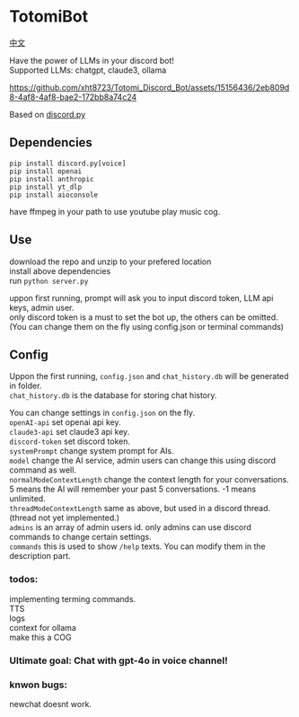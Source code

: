 # TotomiBot
[中文](/README_CN.md)  
  
Have the power of LLMs in your discord bot!  
Supported LLMs: chatgpt, claude3, ollama  
  
https://github.com/xht8723/Totomi_Discord_Bot/assets/15156436/2eb809d8-4af8-4af8-bae2-172bb8a74c24  

Based on [discord.py](https://github.com/Rapptz/discord.py)

## Dependencies
```pip install discord.py[voice]```  
```pip install openai```  
```pip install anthropic```  
```pip install yt_dlp```  
```pip install aioconsole```  

have ffmpeg in your path to use youtube play music cog.

## Use
download the repo and unzip to your prefered location  
install above dependencies  
run ```python server.py```  
  
uppon first running, prompt will ask you to input discord token, LLM api keys, admin user.  
only discord token is a must to set the bot up, the others can be omitted.(You can change them on the fly using config.json or terminal commands)

## Config
Uppon the first running, ```config.json``` and ```chat_history.db``` will be generated in folder.  
```chat_history.db``` is the database for storing chat history.  
  
You can change settings in ```config.json``` on the fly.  
```openAI-api``` set openai api key.  
```claude3-api``` set claude3 api key.  
```discord-token``` set discord token.  
```systemPrompt``` change system prompt for AIs.  
```model``` change the AI service, admin users can change this using discord command as well.  
```normalModeContextLength``` change the context length for your conversations. 5 means the AI will remember your past 5 conversations. -1 means unlimited.  
```threadModeContextLength``` same as above, but used in a discord thread.(thread not yet implemented.)  
```admins``` is an array of admin users id. only admins can use discord commands to change certain settings.  
```commands``` this is used to show ```/help``` texts. You can modify them in the description part.

### todos:  
implementing terming commands.  
TTS  
logs  
context for ollama  
make this a COG  

### Ultimate goal: Chat with gpt-4o in voice channel!

### knwon bugs:
newchat doesnt work.